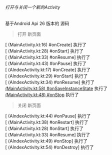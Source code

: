 ###### 打开与关闭一个新的Activity

基于Android Api 26 版本的 源码

> 打开 新页面

[ (MainActivity.kt:16) #onCreate] 执行了  
[ (MainActivity.kt:28) #onStart] 执行了  
[ (MainActivity.kt:33) #onResume] 执行了  
[ (MainActivity.kt:43) #onPause] 执行了  
[ (AIndexActivity.kt:17) #onCreate] 执行了  
[ (AIndexActivity.kt:29) #onStart] 执行了  
[ (AIndexActivity.kt:34) #onResume] 执行了  
[ (MainActivity.kt:58) #onSaveInstanceState](LC_onSaveInstanceState.md) 执行了  
[ (MainActivity.kt:48) #onStop](LC_onStop.md) 执行了  

> 关闭 新页面

[ (AIndexActivity.kt:44) #onPause] 执行了  
[ (MainActivity.kt:38) #onRestart] 执行了  
[ (MainActivity.kt:28) #onStart] 执行了  
[ (MainActivity.kt:33) #onResume] 执行了  
[ (AIndexActivity.kt:49) #onStop] 执行了  
[ (AIndexActivity.kt:54) #onDestroy]  执行了  

